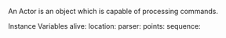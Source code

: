 An Actor is an object which is capable of processing commands.

Instance Variables
	alive:		<Object>
	location:		<Object>
	parser:		<Object>
	points:		<Object>
	sequence:		<Object>
	world:		<Object>

alive
	- xxxxx

location
	- xxxxx

parser
	- xxxxx

points
	- xxxxx

sequence
	- xxxxx

world
	- xxxxx
